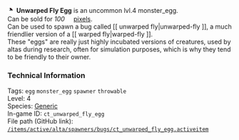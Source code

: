 ![ ](https://raw.githubusercontent.com/Ceterai/Enternia/main/items/active/alta/spawners/bugs/ct_unwarped_fly_egg.png) **Unwarped Fly Egg** is an uncommon lvl.4 monster_egg.  
Can be sold for *100* <img src="https://starbounder.org/mediawiki/images/2/21/Pixel.png" width="12" height="16"/> [pixels](https://starbounder.org/Pixel).  
Can be used to spawn a bug called [[ unwarped fly|unwarped-fly ]], a much friendlier version of a [[ warped fly|warped-fly ]].  
These "eggs" are really just highly incubated versions of creatures, used by altas during research, often for simulation purposes, which is why they tend to be friendly to their owner.

### Technical Information

Tags: `egg` `monster_egg` `spawner` `throwable`  
Level: 4  
Species: [Generic](https://starbounder.org/Perfectly_Generic_Item)  
In-game ID: `ct_unwarped_fly_egg`  
File path (GitHub link): [`/items/active/alta/spawners/bugs/ct_unwarped_fly_egg.activeitem`](https://github.com/Ceterai/Enternia/blob/main/items/active/alta/spawners/bugs/ct_unwarped_fly_egg.activeitem)
